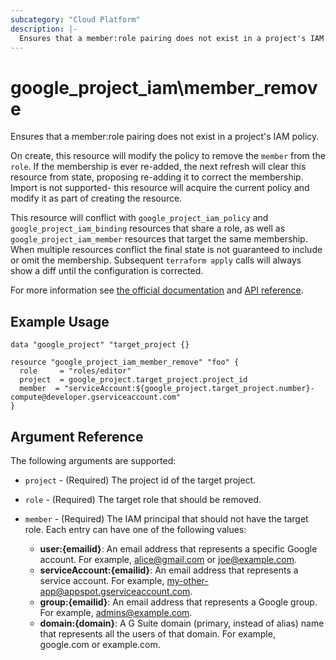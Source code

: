 ```yaml
---
subcategory: "Cloud Platform"
description: |-
  Ensures that a member:role pairing does not exist in a project's IAM policy.
---
```


# google_project_iam\member_remove

Ensures that a member:role pairing does not exist in a project's IAM policy. 

On create, this resource will modify the policy to remove the `member` from the
`role`. If the membership is ever re-added, the next refresh will clear this
resource from state, proposing re-adding it to correct the membership. Import is
not supported- this resource will acquire the current policy and modify it as
part of creating the resource.

This resource will conflict with `google_project_iam_policy` and
`google_project_iam_binding` resources that share a role, as well as
`google_project_iam_member` resources that target the same membership. When
multiple resources conflict the final state is not guaranteed to include or omit
the membership. Subsequent `terraform apply` calls will always show a diff
until the configuration is corrected.

For more information see
[the official documentation](https://cloud.google.com/iam/docs/granting-changing-revoking-access)
and
[API reference](https://cloud.google.com/resource-manager/reference/rest/v1/projects/setIamPolicy).

## Example Usage

```hcl
data "google_project" "target_project {}

resource "google_project_iam_member_remove" "foo" {
  role     = "roles/editor"
  project  = google_project.target_project.project_id
  member  = "serviceAccount:${google_project.target_project.number}-compute@developer.gserviceaccount.com"
}
```

## Argument Reference

The following arguments are supported:

* `project` - (Required) The project id of the target project.

* `role` - (Required) The target role that should be removed. 

* `member` - (Required) The IAM principal that should not have the target role.
  Each entry can have one of the following values:
  * **user:{emailid}**: An email address that represents a specific Google account. For example, alice@gmail.com or joe@example.com.
  * **serviceAccount:{emailid}**: An email address that represents a service account. For example, my-other-app@appspot.gserviceaccount.com.
  * **group:{emailid}**: An email address that represents a Google group. For example, admins@example.com.
  * **domain:{domain}**: A G Suite domain (primary, instead of alias) name that represents all the users of that domain. For example, google.com or example.com.

